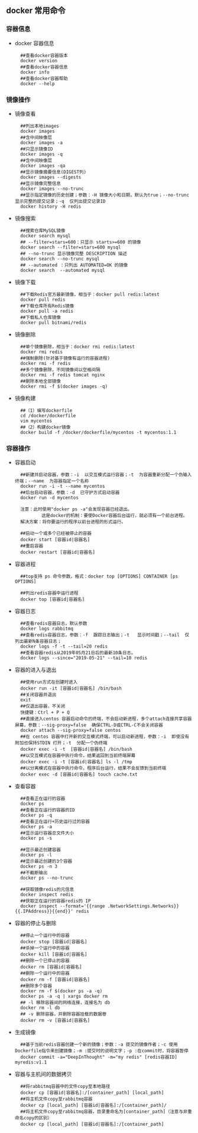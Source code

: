 ## docker 常用命令

### 容器信息

- docker 容器信息

		##查看docker容器版本
		docker version
		##查看docker容器信息
		docker info
		##查看docker容器帮助
		docker --help
		
### 镜像操作
		
- 镜像查看

		##列出本地images
		docker images
		##含中间映像层
		docker images -a	
		##只显示镜像ID
		docker images -q
		##含中间映像层
		docker images -qa   
		##显示镜像摘要信息(DIGEST列)
		docker images --digests
		##显示镜像完整信息
		docker images --no-trunc
		##显示指定镜像的历史创建；参数：-H 镜像大小和日期，默认为true；--no-trunc  显示完整的提交记录；-q  仅列出提交记录ID
		docker history -H redis
		
- 镜像搜索
		
		##搜索仓库MySQL镜像
		docker search mysql
		## --filter=stars=600：只显示 starts>=600 的镜像
		docker search --filter=stars=600 mysql
		## --no-trunc 显示镜像完整 DESCRIPTION 描述
		docker search --no-trunc mysql
		## --automated ：只列出 AUTOMATED=OK 的镜像
		docker search  --automated mysql	
		
- 镜像下载
		
		##下载Redis官方最新镜像，相当于：docker pull redis:latest
		docker pull redis
		##下载仓库所有Redis镜像
		docker pull -a redis
		##下载私人仓库镜像
		docker pull bitnami/redis
		
- 镜像删除
		
		##单个镜像删除，相当于：docker rmi redis:latest
		docker rmi redis
		##强制删除(针对基于镜像有运行的容器进程)
		docker rmi -f redis
		##多个镜像删除，不同镜像间以空格间隔
		docker rmi -f redis tomcat nginx
		##删除本地全部镜像
		docker rmi -f $(docker images -q)
		
- 镜像构建

		##（1）编写dockerfile
		cd /docker/dockerfile
		vim mycentos
		##（2）构建docker镜像
		docker build -f /docker/dockerfile/mycentos -t mycentos:1.1
		
### 容器操作

- 容器启动

		##新建并启动容器，参数：-i  以交互模式运行容器；-t  为容器重新分配一个伪输入终端；--name  为容器指定一个名称
		docker run -i -t --name mycentos
		##后台启动容器，参数：-d  已守护方式启动容器
		docker run -d mycentos
		
		注意：此时使用"docker ps -a"会发现容器已经退出。
                这是docker的机制：要使Docker容器后台运行，就必须有一个前台进程。
		解决方案：将你要运行的程序以前台进程的形式运行。

		##启动一个或多个已经被停止的容器
		docker start [容器id|容器名]
		##重启容器
		docker restart [容器id|容器名]
		
- 容器进程
		
		##top支持 ps 命令参数，格式：docker top [OPTIONS] CONTAINER [ps OPTIONS]
		
		##列出redis容器中运行进程
		docker top [容器id|容器名]
		
- 容器日志
		
		##查看redis容器日志，默认参数
		docker logs rabbitmq
		##查看redis容器日志，参数：-f  跟踪日志输出；-t   显示时间戳；--tail  仅列出最新N条容器日志；
		docker logs -f -t --tail=20 redis
		##查看容器redis从2019年05月21日后的最新10条日志。
		docker logs --since="2019-05-21" --tail=10 redis
		
- 容器的进入与退出
		
		##使用run方式在创建时进入
		docker run -it [容器id|容器名] /bin/bash
		##关闭容器并退出
		exit
		##仅退出容器，不关闭
		快捷键：Ctrl + P + Q
		##直接进入centos 容器启动命令的终端，不会启动新进程，多个attach连接共享容器屏幕，参数：--sig-proxy=false  确保CTRL-D或CTRL-C不会关闭容器
		docker attach --sig-proxy=false centos 
		##在 centos 容器中打开新的交互模式终端，可以启动新进程，参数：-i  即使没有附加也保持STDIN 打开；-t  分配一个伪终端
		docker exec -i -t  [容器id|容器名] /bin/bash
		##以交互模式在容器中执行命令，结果返回到当前终端屏幕
		docker exec -i -t [容器id|容器名] ls -l /tmp
		##以分离模式在容器中执行命令，程序后台运行，结果不会反馈到当前终端
		docker exec -d [容器id|容器名] touch cache.txt 
		
- 查看容器
		
		##查看正在运行的容器
		docker ps 
		##查看正在运行的容器的ID
		docker ps -q
		##查看正在运行+历史运行过的容器
		docker ps -a
		##显示运行容器总文件大小
		docker ps -s
		
		##显示最近创建容器
		docker ps -l
		##显示最近创建的3个容器
		docker ps -n 3
		##不截断输出
		docker ps --no-trunc 
		
		##获取镜像redis的元信息
		docker inspect redis
		##获取正在运行的容器redis的 IP
		docker inspect --format='{{range .NetworkSettings.Networks}}{{.IPAddress}}{{end}}' redis
		
- 容器的停止与删除
		
		##停止一个运行中的容器
		docker stop [容器id|容器名]
		##杀掉一个运行中的容器
		docker kill [容器id|容器名]
		##删除一个已停止的容器
		docker rm [容器id|容器名]
		##删除一个运行中的容器
		docker rm -f [容器id|容器名]
		##删除多个容器
		docker rm -f $(docker ps -a -q)
		docker ps -a -q | xargs docker rm
		## -l 移除容器间的网络连接，连接名为 db
		docker rm -l db 
		## -v 删除容器，并删除容器挂载的数据卷
		docker rm -v [容器id|容器名]
		
- 生成镜像
		
		##基于当前redis容器创建一个新的镜像；参数：-a 提交的镜像作者；-c 使用Dockerfile指令来创建镜像；-m :提交时的说明文字；-p :在commit时，将容器暂停
		docker commit -a="DeepInThought" -m="my redis" [redis容器ID]  myredis:v1.1
		
- 容器与主机间的数据拷贝

		##将rabbitmq容器中的文件copy至本地路径
		docker cp [容器id|容器名]:/[container_path] [local_path]
		##将主机文件copy至rabbitmq容器
		docker cp [local_path] [容器id|容器名]:/[container_path]/
		##将主机文件copy至rabbitmq容器，目录重命名为[container_path]（注意与非重命名copy的区别）
		docker cp [local_path] [容器id|容器名]:/[container_path]
